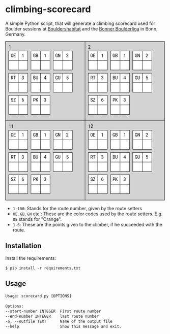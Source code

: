 climbing-scorecard
===

A simple Python script, that will generate a climbing scorecard used for
Boulder sessions at [Bouldershabitat](http://www.bouldershabitat.de/) and
the [Bonner Boulderliga](http://bonnerboulderliga.de/) in Bonn, Germany.

![Sample output](sample.png)

* `1-100`: Stands for the route number, given by the route setters
* `OE`, `GB`, `GN` etc.: These are the color codes used by the route setters. E.g. `OE` stands for "Orange".
* `1-6`: These are the points given to the climber, if he succeeded with the route.

Installation
---

Install the requirements:

	$ pip install -r requirements.txt


Usage
---

	Usage: scorecard.py [OPTIONS]

	Options:
	--start-number INTEGER  First route number
	--end-number INTEGER    last route number
	-o, --outfile TEXT      Name of the output file
	--help                  Show this message and exit.
